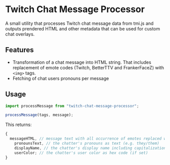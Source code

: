 # Twitch Chat Message Processor

A small utility that processes Twitch chat message data from tmi.js and outputs prendered HTML and other metadata that can be used for custom chat overlays.

## Features

- Transformation of a chat message into HTML string. That includes replacement of emote codes (Twitch, BetterTTV and FrankerFaceZ) with `<img>` tags.
- Fetching of chat users pronouns per message

## Usage

```js
import processMessage from "twitch-chat-message-processor";

processMessage(tags, message);
```

This returns:

```js
{
  messageHTML, // message text with all occurrence of emotes replaced with <img> tags
    pronounsText, // the chatter's pronouns as text (e.g. they/them)
    displayName, // the chatter's display name including capitalization
    userColor; // the chatter's user color as hex code (if set)
}
```
